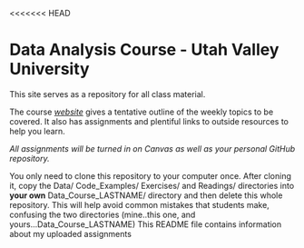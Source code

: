 <<<<<<< HEAD
# Data Analysis Course - Utah Valley University

This site serves as a repository for all class material.

The course [*website*](https://gzahn.github.io/data-course/) gives a 
tentative outline of the weekly topics to be covered. It also has 
assignments and plentiful links to outside resources to help you learn.

*All assignments will be turned in on Canvas as well as your personal 
GitHub repository.*

You only need to clone this repository to your computer once. After 
cloning it, copy the Data/ Code_Examples/ Exercises/ and Readings/ 
directories into **your own** Data_Course_LASTNAME/ directory and then 
delete this whole repository. This will help avoid common mistakes that 
students make, confusing the two directories (mine..this one, and 
yours...Data_Course_LASTNAME) This README file contains information 
about my uploaded assignments
